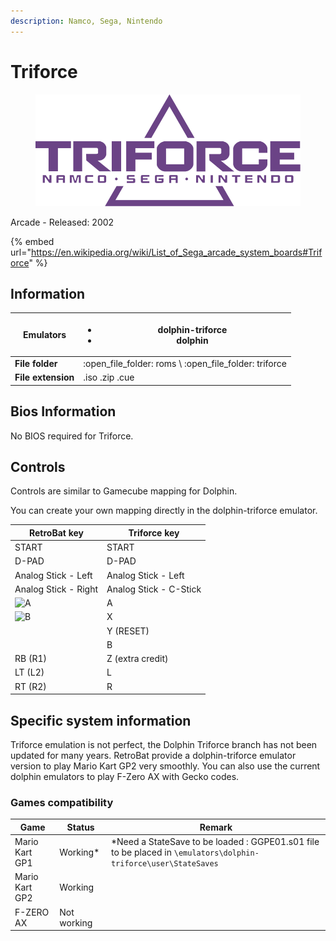 ```yaml
---
description: Namco, Sega, Nintendo
---
```


# Triforce

<div align="left">

<figure><img src="https://raw.githubusercontent.com/fabricecaruso/es-theme-carbon/52ff37c9e265587d006945a2ba695b5a962b3a3d/art/logos/triforce.svg" alt=""><figcaption></figcaption></figure>

</div>

Arcade - Released: 2002

{% embed url="https://en.wikipedia.org/wiki/List_of_Sega_arcade_system_boards#Triforce" %}

## Information

| **Emulators**      | <ul><li>dolphin-triforce</li><li>dolphin</li></ul>        |
| ------------------ | --------------------------------------------------------- |
| **File folder**    | :open\_file\_folder: roms \ :open\_file\_folder: triforce |
| **File extension** | .iso .zip .cue                                            |

## Bios Information

No BIOS required for Triforce.

## Controls

Controls are similar to Gamecube mapping for Dolphin.

You can create your own mapping directly in the dolphin-triforce emulator.

| RetroBat key                                                                              | Triforce key             |
| ----------------------------------------------------------------------------------------- | ------------------------ |
| START                                                                                     | START                    |
| D-PAD                                                                                     | D-PAD                    |
| Analog Stick - Left                                                                       | Analog Stick - Left      |
| Analog Stick - Right                                                                      | Analog Stick  - C-Stick  |
| ![A](<../../../../.gitbook/assets/image (1) (2) (1).png>)                                 | A                        |
| ![B](<../../../../.gitbook/assets/image (4) (1).png>)                                     | X                        |
| <img src="../../../../.gitbook/assets/image (3) (1) (2).png" alt="" data-size="original"> | Y (RESET)                |
| <img src="../../../../.gitbook/assets/image (2) (1) (1).png" alt="" data-size="line">     | B                        |
| RB (R1)                                                                                   | Z (extra credit)         |
| LT (L2)                                                                                   | L                        |
| RT (R2)                                                                                   | R                        |

## Specific system information

Triforce emulation is not perfect, the Dolphin Triforce branch has not been updated for many years. RetroBat provide a dolphin-triforce emulator version to play Mario Kart GP2 very smoothly. You can also use the current dolphin emulators to play F-Zero AX with Gecko codes.

### Games compatibility

| Game           | Status      | Remark                                                                                                          |
| -------------- | ----------- | --------------------------------------------------------------------------------------------------------------- |
| Mario Kart GP1 | Working\*   | \*Need a StateSave to be loaded : GGPE01.s01 file to be placed in `\emulators\dolphin-triforce\user\StateSaves` |
| Mario Kart GP2 | Working     |                                                                                                                 |
| F-ZERO AX      | Not working |                                                                                                                 |


